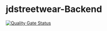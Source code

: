 # jdstreetwear-Backend

[![Quality Gate Status](http://localhost:9000/api/project_badges/measure?project=jdstreetwear&metric=alert_status)](http://localhost:9000/dashboard?id=jdstreetwear)
